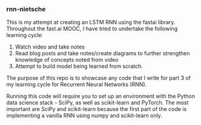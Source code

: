 ### rnn-nietsche

This is my attempt at creating an LSTM RNN using the fastai library. Throughout the fast.ai MOOC, I have tried to undertake the following learning cycle:
1. Watch video and take notes
2. Read blog posts and take notes/create diagrams to further strengthen knowledge of concepts noted from video
3. Attempt to build model being learned from scratch. 

The purpose of this repo is to showcase any code that I write for part 3 of my learning cycle for Recurrent Neural Networks (RNN).

Running this code will require you to set up an environment with the Python data science stack - SciPy, as well as scikit-learn and PyTorch. The most important are SciPy and scikit-learn because the first part of the code is implementing a vanilla RNN using numpy and scikit-learn only. 


